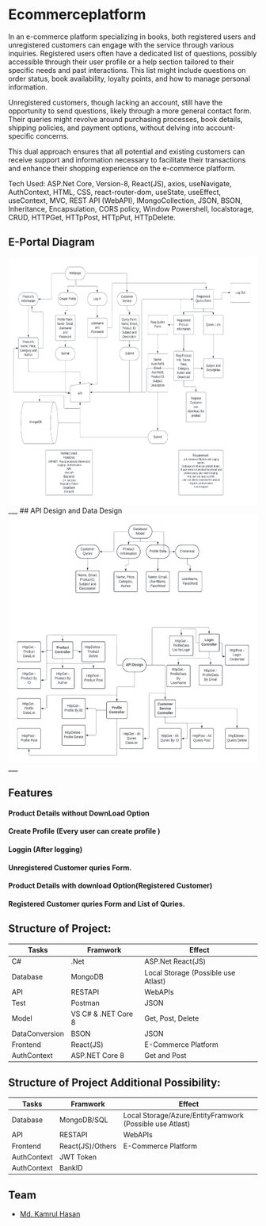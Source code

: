 # Ecommerceplatform

In an e-commerce platform specializing in books, both registered users and unregistered customers can engage with the service through various inquiries. Registered users often have a dedicated list of questions, possibly accessible through their user profile or a help section tailored to their specific needs and past interactions. This list might include questions on order status, book availability, loyalty points, and how to manage personal information.

Unregistered customers, though lacking an account, still have the opportunity to send questions, likely through a more general contact form. Their queries might revolve around purchasing processes, book details, shipping policies, and payment options, without delving into account-specific concerns. 

This dual approach ensures that all potential and existing customers can receive support and information necessary to facilitate their transactions and enhance their shopping experience on the e-commerce platform.

Tech Used: ASP.Net Core, Version-8, React(JS), axios, useNavigate, AuthContext, HTML, CSS, react-router-dom, useState, useEffect, useContext, MVC, REST API (WebAPI), IMongoCollection, JSON, BSON, Inheritance, Encapsulation, CORS policy, Window Powershell, localstorage, CRUD, HTTPGet, HTTpPost, HTTpPut, HTTpDelete.

## E-Portal Diagram
<img src="https://github.com/chasmkhasan/ecommerceplatform/blob/67bb5c611808ac9af4ee4178150eba1ae114b815/WebPage%20Model.pdf " height="500">
___
## API Design and Data Design
<img src="https://github.com/chasmkhasan/ecommerceplatform/blob/6ab740a8bbb19106a9a89598010b33f0d136d72b/DataBase%20and%20API%20Model.pdf " height="500">
___

## Features
#### Product Details without DownLoad Option
#### Create Profile (Every user can create profile )
#### Loggin (After logging)
#### Unregistered Customer quries Form.
#### Product Details with download Option(Registered Customer)
#### Registered Customer quries Form and List of Quries.

## Structure of Project:
|   Tasks     |   Framwork    |  Effect  |
|-----|--------|-------|
|C# |  .Net   | ASP.Net React(JS)
|Database | MongoDB | Local Storage (Possible use Atlast)
|API | RESTAPI | WebAPIs
|Test | Postman | JSON
|Model | VS C# & .NET Core 8   | Get, Post, Delete
|DataConversion |  BSON   |  JSON
|Frontend |  React(JS)   |  E-Commerce Platform
|AuthContext | ASP.NET Core 8  | Get and Post

## Structure of Project Additional Possibility:
|   Tasks     |   Framwork    |  Effect  |
|-----|--------|-------|
|Database | MongoDB/SQL | Local Storage/Azure/EntityFramwork (Possible use Atlast)
|API | RESTAPI | WebAPIs
|Frontend |  React(JS)/Others   |  E-Commerce Platform
|AuthContext | JWT Token  | 
|AuthContext | BankID  | 

## Team
- [Md. Kamrul Hasan](https://github.com/chasmkhasan)
